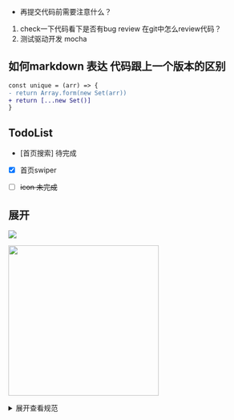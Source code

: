 - 再提交代码前需要注意什么？
1. check一下代码看下是否有bug
    review 在git中怎么review代码？
2. 测试驱动开发 mocha

## 如何markdown 表达 代码跟上一个版本的区别
 ```diff
const unique = (arr) => {
- return Array.form(new Set(arr))
+ return [...new Set()]
}
 ```
 ## TodoList
 - [首页搜索] 待完成
 - [x] 首页swiper
 - [ ] ~~icon 未完成~~


 ## 展开
![](https://sf3-ttcdn-tos.pstatp.com/img/user-avatar/8e77813111f7bd2f6ed7be36cacdbaa2~300x300.image)

<img src="https://sf3-ttcdn-tos.pstatp.com/img/user-avatar/5f23db3950d58a607f35495cea91e6e6~300x300.image
" width="300"/>

<details><summary>展开查看规范</summary>
这是展开后的内容1
</details> 